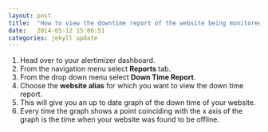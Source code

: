 ```yaml
---
layout: post
title:  "How to view the downtime report of the website being monitored"
date:   2014-05-12 15:06:51
categories: jekyll update
---
```


1. Head over to your alertimizer dashboard.
2. From the navigation menu select **Reports** tab.
3. From the drop down menu select **Down Time Report**.
4. Choose the **website alias** for which you want to view the down time report.
5. This will give you an up to date graph of the down time of your website.
6. Every time the graph shows a point coinciding with the x axis of the graph is the time when your website was found to be offline.